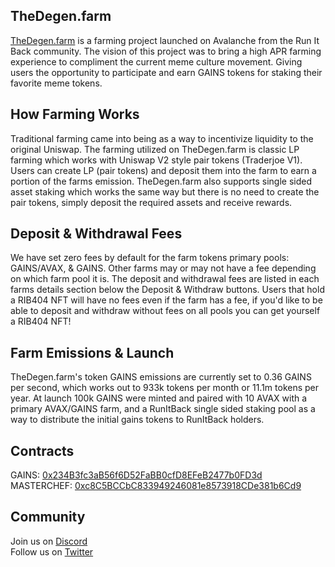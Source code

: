 ## TheDegen.farm

<a href="https://thedegen.farm">TheDegen.farm</a> is a farming project launched on Avalanche from the Run It Back community. The vision of this project was to bring a high APR farming experience to compliment the current meme culture movement. Giving users the opportunity to participate and earn GAINS tokens for staking their favorite meme tokens.

## How Farming Works

Traditional farming came into being as a way to incentivize liquidity to the original Uniswap. The farming utilized on TheDegen.farm is classic LP farming which works with Uniswap V2 style pair tokens (Traderjoe V1). Users can create LP (pair tokens) and deposit them into the farm to earn a portion of the farms emission. TheDegen.farm also supports single sided asset staking which works the same way but there is no need to create the pair tokens, simply deposit the required assets and receive rewards.

## Deposit & Withdrawal Fees

We have set zero fees by default for the farm tokens primary pools: GAINS/AVAX, & GAINS. Other farms may or may not have a fee depending on which farm pool it is. The deposit and withdrawal fees are listed in each farms details section below the Deposit & Withdraw buttons. Users that hold a RIB404 NFT will have no fees even if the farm has a fee, if you'd like to be able to deposit and withdraw without fees on all pools you can get yourself a RIB404 NFT!

## Farm Emissions & Launch

TheDegen.farm's token GAINS emissions are currently set to 0.36 GAINS per second, which works out to 933k tokens per month or 11.1m tokens per year. At launch 100k GAINS were minted and paired with 10 AVAX with a primary AVAX/GAINS farm, and a RunItBack single sided staking pool as a way to distribute the initial gains tokens to RunItBack holders.

## Contracts
GAINS: <a href="https://snowtrace.io/token/0x234B3fc3aB56f6D52FaBB0cfD8EFeB2477b0FD3d?chainId=43114">0x234B3fc3aB56f6D52FaBB0cfD8EFeB2477b0FD3d</a><br />
MASTERCHEF: <a href="https://snowtrace.io/address/0xc8C5BCCbC833949246081e8573918CDe381b6Cd9">0xc8C5BCCbC833949246081e8573918CDe381b6Cd9</a>

## Community
Join us on <a href="https://discord.gg/VEgwNVeZYn">Discord</a> <br />
Follow us on <a href="https://twitter.com/RunItBackAVAX">Twitter</a>
